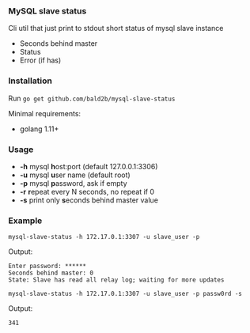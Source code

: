 ### MySQL slave status

Cli util that just print to stdout short status of mysql slave instance
    
* Seconds behind master
* Status
* Error (if has)
    
### Installation

Run `go get github.com/bald2b/mysql-slave-status`

Minimal requirements:
* golang 1.11+

### Usage

* **-h** mysql **h**ost:port (default 127.0.0.1:3306)
* **-u** mysql **u**ser name (default root)
* **-p** mysql **p**assword, ask if empty
* **-r** **r**epeat every N seconds, no repeat if 0
* **-s** print only **s**econds behind master value

### Example

```
mysql-slave-status -h 172.17.0.1:3307 -u slave_user -p
```

Output:
```
Enter password: ******
Seconds behind master: 0
State: Slave has read all relay log; waiting for more updates
```

```
mysql-slave-status -h 172.17.0.1:3307 -u slave_user -p passw0rd -s 
```

Output:
```
341
```
